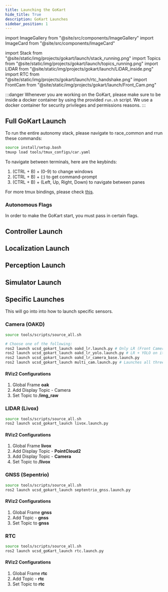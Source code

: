 ```yaml
---
title: Launching the GoKart
hide_title: True
description: GoKart Launches
sidebar_position: 1
---
```

import ImageGallery from "@site/src/components/ImageGallery"
import ImageCard from "@site/src/components/ImageCard"

import Stack from "@site/static/img/projects/gokart/launch/stack_running.png"
import Topics from "@site/static/img/projects/gokart/launch/topics_running.png"
import LIDAR from "@site/static/img/projects/gokart/launch/LiDAR_inside.png"
import RTC from "@site/static/img/projects/gokart/launch/rtc_handshake.png"
import FrontCam from "@site/static/img/projects/gokart/launch/Front_Cam.png"

:::danger
Whenever you are working on the GoKart, please make sure to be inside a docker container by using the provided ```run.sh``` script. We use a docker container for security privileges and permissions reasons.
:::

## Full GoKart Launch
To run the entire autonomy stack, please navigate to race_common and rrun these commands:
```bash
source install/setup.bash
tmuxp load tools/tmux_configs/car.yaml
```

To navigate between terminals, here are the keybinds:
1. (CTRL + B) + (0-9) to change windows
2. (CTRL + B) + (:) to get command-prompt
3. (CTRL + B) + (Left, Up, Right, Down) to navigate between panes

For more tmux bindings, please check [this](https://gist.github.com/mzmonsour/8791835).
<ImageCard
    src={Stack}
    alt="GoKart Stack"
    description="Tmuox of GoKart Autonomy Stack"
/>

### Autonomous Flags
In order to make the GoKart start, you must pass in certain flags. 

## Controller Launch

## Localization Launch

## Perception Launch

## Simulator Launch

## Specific Launches 
This will go into into how to launch specific sensors.

### Camera (OAKD)
```bash
source tools/scripts/source_all.sh

# Choose one of the following:
ros2 launch ucsd_gokart_launch oakd_lr.launch.py # Only LR (Front Camera)
ros2 launch ucsd_gokart_launch oakd_lr_yolo.launch.py # LR + YOLO on it
ros2 launch ucsd_gokart_launch oakd_lr_camera_base.launch.py 
ros2 launch ucsd_gokart_launch multi_cam.launch.py # Launches all three cameras
```

#### RViz2 Configurations
1. Global Frame **oak**
2. Add Display Topic - Camera
3. Set Topic to **/img_raw**

<ImageCard
    src={FrontCam}
    alt="Front Camera OAKD LR"
    description="Front Camera of GoKart, OAKD LR" 
/>


### LIDAR (Livox)
```bash
source tools/scripts/source_all.sh
ros2 launch ucsd_gokart_launch livox.launch.py
```

#### RViz2 Configurations
1. Global Frame **livox**
2. Add Display Topic - **PointCloud2**
3. Add Display Topic - **Camera**
4. Set Topic to **/livox**

<ImageCard
    src={LIDAR}
    alt="Indoor LIDAR RViz2"
    description="Indoor LIDAR LIVOX RViz2 Visualization" 
/>

 
### GNSS (Sepentrio)
```bash
source tools/scripts/source_all.sh
ros2 launch ucsd_gokart_launch septentrio_gnss.launch.py
```

#### RViz2 Configurations
1. Global Frame **gnss**
2. Add Topic - **gnss**
3. Set Topic to **gnss**

### RTC
```bash
source tools/scripts/source_all.sh
ros2 launch ucsd_goKart_launch rtc.launch.py
```

#### RViz2 Configurations
1. Global Frame **rtc**
2. Add Topic - **rtc**
3. Set Topic to **rtc**

<ImageCard
    src={RTC}
    alt="RTC"
    description="Real Time Controller for GoKart" 
/>

